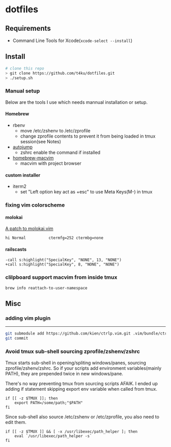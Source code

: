 dotfiles
=======

Requirements
------------

* Command Line Tools for Xcode(```xcode-select --install```)

Install
-------

```bash
# clone this repo
> git clone https://github.com/t4ku/dotfiles.git
> ./setup.sh
```

### Manual setup

Below are the tools I use which needs mannual installation or setup.

#### Homebrew

* rbenv
  * move /etc/zshenv to /etc/zprofile
  * change zprofile contents to prevent it from being loaded in tmux session(see Notes)
* [autojump](https://github.com/joelthelion/autojump/)
  * zshrc enable the command if installed
* [homebrew-macvim](https://github.com/ryuk/homebrew-macvim)
  * macvim with project browser

#### custom installer

* iterm2
  * set "Left option key act as +esc" to use Meta Keys(M-) in tmux

### fixing vim colorscheme

#### molokai

[A patch to molokai.vim](https://gist.github.com/3351367)

```
hi Normal          ctermfg=252 ctermbg=none
```

#### railscasts

```
-call s:highlight("SpecialKey", "NONE", 13, "NONE")
+call s:highlight("SpecialKey", 8, "NONE", "NONE")
```

### clilpboard support macvim from inside tmux

```
brew info reattach-to-user-namespace
```

Misc
---------

### adding vim plugin
----

```bash
git submodule add https://github.com/kien/ctrlp.vim.git .vim/bundle/ctrlp.vim
git commit
```

### Avoid tmux sub-shell sourcing zprofile/zshenv/zshrc

Tmux starts sub-shell in opening/spliting windows/panes, sourcing zprofile/zshenv/zshrc.
So if your scripts add environment variables(mainly PATH), they are prepended twice in 
new windows/pane.

There's no way preventing tmux from sourcing scripts AFAIK.
I ended up adding if statement skipping export env variable 
when called from tmux.

```
if [[ -z $TMUX ]]; then
    export PATH=/some/path;"$PATH"
fi
```
Since sub-shell also source /etc/zshenv or /etc/zprofile,
you also need to edit them.

```
if [[ -z $TMUX ]] && [ -x /usr/libexec/path_helper ]; then
	eval `/usr/libexec/path_helper -s`
fi
```
